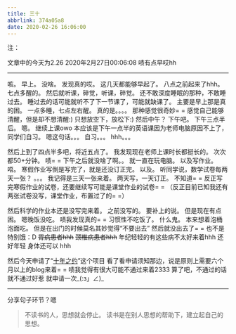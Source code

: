 ```yaml
---
title: 三十
abbrlink: 374a05a8
date: 2020-02-26 16:06:00
---
```

<!--markdown-->注：
文章中的今天为2.26
2020年2月27日00:06:08
啧有点早哎hh


----------
咳。
早上。
没啥。
发现真的哎。
这几天都能够早起了。
八点之前起来了hhh。
七点多醒的。
然后就听课，碎觉，听课，碎觉。
还不敢深度睡眠的那种，不敢睡过去。
睡过去的话可能就听不了下一节课了，可能就缺课了。
主要是早上那是真的困。
一点多睡，七点左右醒。
真的是。。。。
那种感觉很奇妙= =
感觉自己能够清醒，但是却不想清醒:)
只想放空下，放松下:)
然后中午？
下午吧。
下午三点半后。
嗯。
继续上课owo
本应该是下午一点半的英语课因为老师电脑原因不上了，同学们自习。
嗯这句话。。。
自习。。。
hhh。。。


然后上到了四点半多吧，将近五点了。
我发现现在老师上课时长都挺长的。
次次都50+分钟。
啧= =
下午之后就没啥了啊。。
就一直在玩电脑。
以及写作业。
唔。
寒假作业写倒是写完了，就是还没订正完。
以及。
听同学说，数学试卷每两天一张？
。。。
我记得是三天一张来着。
两天写，一天订正。
不知道= =
反正写完寒假作业的试卷，还要继续写可能是课堂作业的试卷= =
（反正目前已知我还有两张试卷没写，课堂作业，布置过了的= =）

然后科学的作业本还是没写完来着。
之前没写的。
要补上的说。
但是现在有点困。
嗯晚饭没吃。
啧我发现真的= =
习惯性不吃饭了。
什么鬼。
本来想着泡桶泡面吃。
但是在出门的时候莫名其妙觉得“不要出去”
然后就没出去了= =
也不是特别饿：D
~~胃病患者hhh~~
~~颈椎病患者hhh~~
年纪轻轻的有这些病不太好来着hhh
还好年轻
身体还可以
hhh

然后今天申请了“[十年之约][1]”这个项目
看了看申请须知那边，说是原则上需要六个月以上的blog来着= =
啧我觉得有很大可能不通过来着2333
算了吧，不通过的话就不通过好惹
就申请一次_(:з」∠)_


----------
分享句子环节？嗯

> 不读书的人，思想就会停止。
> 读书是在别人思想的帮助下，建立起自己的思想。

[1]: https://www.foreverblog.cn/